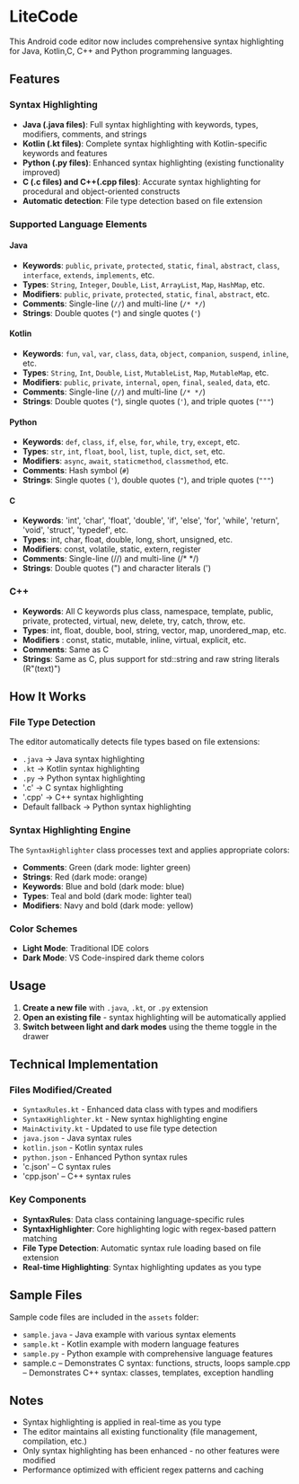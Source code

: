 # LiteCode

This Android code editor now includes comprehensive syntax highlighting for Java, Kotlin,C, C++ and Python programming languages.

## Features

### Syntax Highlighting
- **Java (.java files)**: Full syntax highlighting with keywords, types, modifiers, comments, and strings
- **Kotlin (.kt files)**: Complete syntax highlighting with Kotlin-specific keywords and features
- **Python (.py files)**: Enhanced syntax highlighting (existing functionality improved)
- **C (.c files) and C++(.cpp files)**: Accurate syntax highlighting for procedural and object-oriented constructs 
- **Automatic detection**: File type detection based on file extension

### Supported Language Elements

#### Java
- **Keywords**: `public`, `private`, `protected`, `static`, `final`, `abstract`, `class`, `interface`, `extends`, `implements`, etc.
- **Types**: `String`, `Integer`, `Double`, `List`, `ArrayList`, `Map`, `HashMap`, etc.
- **Modifiers**: `public`, `private`, `protected`, `static`, `final`, `abstract`, etc.
- **Comments**: Single-line (`//`) and multi-line (`/* */`)
- **Strings**: Double quotes (`"`) and single quotes (`'`)

#### Kotlin
- **Keywords**: `fun`, `val`, `var`, `class`, `data`, `object`, `companion`, `suspend`, `inline`, etc.
- **Types**: `String`, `Int`, `Double`, `List`, `MutableList`, `Map`, `MutableMap`, etc.
- **Modifiers**: `public`, `private`, `internal`, `open`, `final`, `sealed`, `data`, etc.
- **Comments**: Single-line (`//`) and multi-line (`/* */`)
- **Strings**: Double quotes (`"`), single quotes (`'`), and triple quotes (`"""`)

#### Python
- **Keywords**: `def`, `class`, `if`, `else`, `for`, `while`, `try`, `except`, etc.
- **Types**: `str`, `int`, `float`, `bool`, `list`, `tuple`, `dict`, `set`, etc.
- **Modifiers**: `async`, `await`, `staticmethod`, `classmethod`, etc.
- **Comments**: Hash symbol (`#`)
- **Strings**: Single quotes (`'`), double quotes (`"`), and triple quotes (`"""`)

#### C
- **Keywords**: 'int', 'char', 'float', 'double', 'if', 'else', 'for', 'while', 'return', 'void', 'struct', 'typedef', etc.
- **Types**: int, char, float, double, long, short, unsigned, etc.
- **Modifiers**: const, volatile, static, extern, register
- **Comments**: Single-line (//) and multi-line (/* */)
- **Strings**: Double quotes (") and character literals (')

### C++
- **Keywords**: All C keywords plus class, namespace, template, public, private, protected, virtual, new, delete, try, catch, throw, etc.
- **Types**: int, float, double, bool, string, vector, map, unordered_map, etc.
- **Modifiers** : const, static, mutable, inline, virtual, explicit, etc.
- **Comments**: Same as C
- **Strings**: Same as C, plus support for std::string and raw string literals (R"(text)")

## How It Works

### File Type Detection
The editor automatically detects file types based on file extensions:
- `.java` → Java syntax highlighting
- `.kt` → Kotlin syntax highlighting  
- `.py` → Python syntax highlighting
-  '.c' → C syntax highlighting
-  '.cpp' → C++ syntax highlighting
- Default fallback → Python syntax highlighting

### Syntax Highlighting Engine
The `SyntaxHighlighter` class processes text and applies appropriate colors:
- **Comments**: Green (dark mode: lighter green)
- **Strings**: Red (dark mode: orange)
- **Keywords**: Blue and bold (dark mode: blue)
- **Types**: Teal and bold (dark mode: lighter teal)
- **Modifiers**: Navy and bold (dark mode: yellow)

### Color Schemes
- **Light Mode**: Traditional IDE colors
- **Dark Mode**: VS Code-inspired dark theme colors

## Usage

1. **Create a new file** with `.java`, `.kt`, or `.py` extension
2. **Open an existing file** - syntax highlighting will be automatically applied
3. **Switch between light and dark modes** using the theme toggle in the drawer

## Technical Implementation

### Files Modified/Created
- `SyntaxRules.kt` - Enhanced data class with types and modifiers
- `SyntaxHighlighter.kt` - New syntax highlighting engine
- `MainActivity.kt` - Updated to use file type detection
- `java.json` - Java syntax rules
- `kotlin.json` - Kotlin syntax rules
- `python.json` - Enhanced Python syntax rules
- 'c.json' – C syntax rules
- 'cpp.json' – C++ syntax rules

### Key Components
- **SyntaxRules**: Data class containing language-specific rules
- **SyntaxHighlighter**: Core highlighting logic with regex-based pattern matching
- **File Type Detection**: Automatic syntax rule loading based on file extension
- **Real-time Highlighting**: Syntax highlighting updates as you type

## Sample Files
Sample code files are included in the `assets` folder:
- `sample.java` - Java example with various syntax elements
- `sample.kt` - Kotlin example with modern language features
- `sample.py` - Python example with comprehensive language features
- sample.c – Demonstrates C syntax: functions, structs, loops
sample.cpp – Demonstrates C++ syntax: classes, templates, exception handling

## Notes
- Syntax highlighting is applied in real-time as you type
- The editor maintains all existing functionality (file management, compilation, etc.)
- Only syntax highlighting has been enhanced - no other features were modified
- Performance optimized with efficient regex patterns and caching
